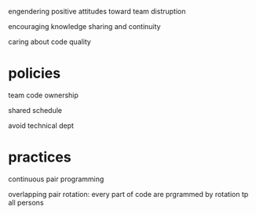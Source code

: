 engendering positive attitudes toward team distruption

encouraging knowledge sharing and continuity

caring about code quality

# policies

team code ownership

shared schedule 

avoid technical dept

# practices

continuous pair programming

overlapping pair rotation: every part of code are prgrammed by rotation tp all persons

